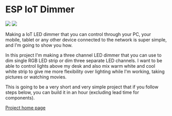 # ESP IoT Dimmer


![](https://sasakaranovic.com/wp-content/uploads/2018/07/IOT-Dimmer-300x169.jpg)
![](https://sasakaranovic.com/wp-content/uploads/2018/07/WebInterface-300x203.png)

Making a IoT LED dimmer that you can control through your PC, your mobile, tablet or any other device connected to the network is super simple, and I'm going to show you how.

In this project I'm making a three channel LED dimmer that you can use to dim single RGB LED strip or dim three separate LED channels. I want to be able to control lights above my desk and also mix warm white and cool white strip to give me more flexibility over lighting while I'm working, taking pictures or watching movies.

This is going to be a very short and very simple project that if you follow steps below, you can build it in an hour (excluding lead time for components).

[Project home page](https://sasakaranovic.com/projects/iot-led-dimmer/)
